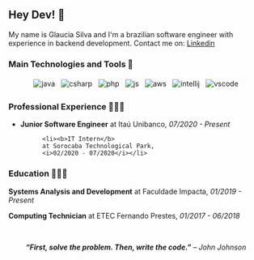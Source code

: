 ## Hey Dev! 👋

My name is Glaucia Silva and I'm a brazilian software engineer with experience in backend development.
Contact me on:
[Linkedin](https://www.linkedin.com/in/glaucials/)

### Main Technologies and Tools 🔨

<p align="center">
          
  <img src="https://github.com/Quadrified/Quadrified/blob/master/assets/svg/dev/languages/java.svg" alt="java" style="vertical-align:top; margin:4px">
  <img src="https://github.com/Quadrified/Quadrified/blob/master/assets/svg/dev/languages/csharp.svg" alt="csharp" style="vertical-align:top; margin:4px">  
  <img src="https://github.com/Quadrified/Quadrified/blob/master/assets/svg/dev/languages/php.svg" alt="php" style="vertical-align:top; margin:4px">  
  <img src="https://github.com/Quadrified/Quadrified/blob/master/assets/svg/dev/languages/js.svg" alt="js" style="vertical-align:top; margin:4px">
  <img src="https://github.com/Quadrified/Quadrified/blob/master/assets/svg/dev/services/aws.svg" alt="aws" style="vertical-align:top; margin:4px">
  <img src="https://github.com/Quadrified/Quadrified/blob/master/assets/svg/dev/tools/jetbrains_intellij.svg" alt="intellij" style="vertical-align:top; margin:4px">
  <img src="https://github.com/Quadrified/Quadrified/blob/master/assets/svg/dev/tools/visualstudio_code.svg" alt="vscode" style="vertical-align:top; margin:4px">
  
</p> 

### Professional Experience 👩🏻‍💻

<ul>
          <li><b>Junior Software Engineer</b>
          at Itaú Unibanco,
          <i>07/2020 - Present</i></li>

          <li><b>IT Intern</b>
          at Sorocaba Technological Park,
          <i>02/2020 - 07/2020</i></li>
</ul>

### Education 👩🏻‍🎓

<p><b>Systems Analysis and Development</b>
at Faculdade Impacta,
<i>01/2019 - Present</i></p>

<p><b>Computing Technician</b>
at ETEC Fernando Prestes,
<i>01/2017 - 06/2018</i></p>

<br>

<p align="center">
   <i><b>“First, solve the problem. Then, write the code.”</b> – John Johnson<i/>
</p>
